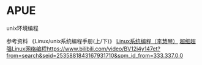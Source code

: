 # APUE
unix环境编程

参考资料
《Linux/unix系统编程手册(上/下)》
[Linux系统编程（李慧琴）](https://www.bilibili.com/video/BV1yJ411S7r6?p=75&spm_id_from=pageDriver)
[超细超强Linux网络编程]()https://www.bilibili.com/video/BV12i4y147et?from=search&seid=2535881843167931710&spm_id_from=333.337.0.0
